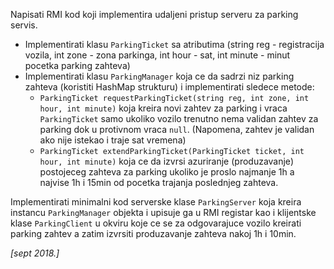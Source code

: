 Napisati RMI kod koji implementira udaljeni pristup serveru za parking servis.
* Implementirati klasu `ParkingTicket` sa atributima (string reg - registracija vozila, int zone - zona parkinga, int hour - sat, int minute - minut pocetka parking zahteva)
* Implementirati klasu `ParkingManager` koja ce da sadrzi niz parking zahteva (koristiti HashMap strukturu) i implementirati sledece metode:
	*  `ParkingTicket requestParkingTicket(string reg, int zone, int hour, int minute)` koja kreira novi zahtev za parking i vraca `ParkingTicket`  samo ukoliko vozilo trenutno nema validan zahtev za parking dok u protivnom vraca `null`. (Napomena, zahtev je validan ako nije istekao i traje sat vremena)
	*  `ParkingTicket extendParkingTicket(ParkingTicket ticket, int hour, int minute)` koja ce da izvrsi azuriranje (produzavanje) postojeceg zahteva za parking ukoliko je proslo najmanje 1h a najvise 1h i 15min od pocetka trajanja poslednjeg zahteva.

Implementirati minimalni kod serverske klase `ParkingServer` koja kreira instancu `ParkingManager` objekta i upisuje ga u RMI registar kao i klijentske klase `ParkingClient` u okviru koje ce se za odgovarajuce vozilo kreirati parking zahtev a zatim izvrsiti produzavanje zahteva nakoj 1h i 10min.

*[sept 2018.]*